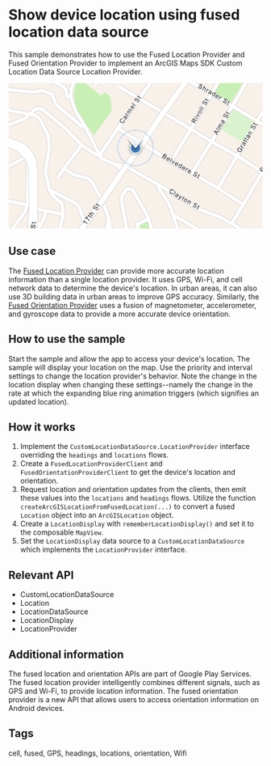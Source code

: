 # Show device location using fused location data source

This sample demonstrates how to use the Fused Location Provider and Fused Orientation Provider to implement an ArcGIS Maps SDK Custom Location Data Source Location Provider.

![Image of show device location using fused location data source](show-device-location-using-fused-location-data-source.png)

## Use case

The [Fused Location Provider](https://developers.google.com/location-context/fused-location-provider) can provide more accurate location information than a single location provider. It uses GPS, Wi-Fi, and cell network data to determine the device's location. In urban areas, it can also use 3D building data in urban areas to improve GPS accuracy. Similarly, the [Fused Orientation Provider](https://android-developers.googleblog.com/2024/03/introducing-fused-orientation-provider-api.html) uses a fusion of magnetometer, accelerometer, and gyroscope data to provide a more accurate device orientation.

## How to use the sample

Start the sample and allow the app to access your device's location. The sample will display your location on the map. Use the priority and interval settings to change the location provider's behavior. Note the change in the location display when changing these settings--namely the change in the rate at which the expanding blue ring animation triggers (which signifies an updated location).

## How it works

1. Implement the `CustomLocationDataSource.LocationProvider` interface overriding the `headings` and `locations` flows.
2. Create a `FusedLocationProviderClient` and `FusedOrientationProviderClient` to get the device's location and orientation.
3. Request location and orientation updates from the clients, then emit these values into the `locations` and `headings` flows. Utilize the function `createArcGISLocationFromFusedLocation(...)` to convert a fused `Location` object into an `ArcGISLocation` object.
4. Create a `LocationDisplay` with `rememberLocationDisplay()` and set it to the composable `MapView`.
5. Set the `LocationDisplay` data source to a `CustomLocationDataSource` which implements the `LocationProvider` interface.

## Relevant API

* CustomLocationDataSource
* Location
* LocationDataSource
* LocationDisplay
* LocationProvider

## Additional information

The fused location and orientation APIs are part of Google Play Services. The fused location provider intelligently combines different signals, such as GPS and Wi-Fi, to provide location information. The fused orientation provider is a new API that allows users to access orientation information on Android devices.

## Tags

cell, fused, GPS, headings, locations, orientation, Wifi
